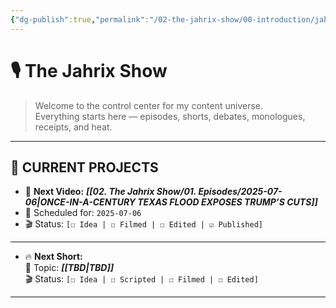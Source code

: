 ```yaml
---
{"dg-publish":true,"permalink":"/02-the-jahrix-show/00-introduction/jahrix-show-introduction/","created":"2025-06-27T23:08:02.111-04:00","updated":"2025-07-06T21:22:03.998-04:00"}
---
```


# 🎙️ The Jahrix Show

> Welcome to the control center for my content universe.  
> Everything starts here — episodes, shorts, debates, monologues, receipts, and heat.

---

## 📌 CURRENT PROJECTS

- 🎥 **Next Video:** ***[[02. The Jahrix Show/01. Episodes/2025-07-06\|ONCE-IN-A-CENTURY TEXAS FLOOD EXPOSES TRUMP’S CUTS]]***  
- 📅 Scheduled for: `2025-07-06`  
-   🎬 Status: `[☐ Idea | ☐ Filmed | ☐ Edited | ☑️ Published]`
---
- 🔥 **Next Short:**  
  🧵 Topic: ***[[TBD\|TBD]]***  
  🎬 Status: `[☐ Idea | ☐ Scripted | ☐ Filmed | ☐ Edited]`
---
